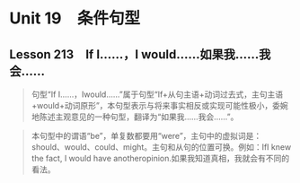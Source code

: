 ﻿ # Unit 19　条件句型
 ## Lesson 213　If I……，I would……如果我……我会……
 
> 句型“If I……，Iwould……”属于句型“If+从句主语+动词过去式，主句主语+would+动词原形”，本句型表示与将来事实相反或实现可能性极小，委婉地陈述主观意见的一种句型，翻译为“如果我……我会……”。

> 本句型中的谓语“be”，单复数都要用“were”，主句中的虚拟词是：should、would、could、might。主句和从句的位置可换。例如：IfI knew the fact, I would have anotheropinion.如果我知道真相，我就会有不同的看法。


 